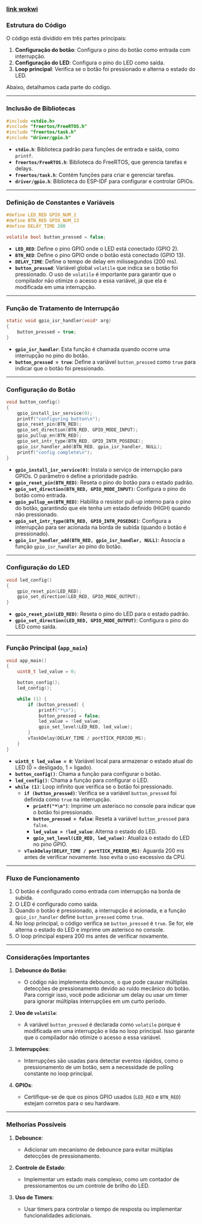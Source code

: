 ### [link wokwi](https://wokwi.com/projects/423713477227640833)

### **Estrutura do Código**

O código está dividido em três partes principais:
1. **Configuração do botão**: Configura o pino do botão como entrada com interrupção.
2. **Configuração do LED**: Configura o pino do LED como saída.
3. **Loop principal**: Verifica se o botão foi pressionado e alterna o estado do LED.

Abaixo, detalhamos cada parte do código.

---

### **Inclusão de Bibliotecas**

```c
#include <stdio.h>
#include "freertos/FreeRTOS.h"
#include "freertos/task.h"
#include "driver/gpio.h"
```

- **`stdio.h`**: Biblioteca padrão para funções de entrada e saída, como `printf`.
- **`freertos/FreeRTOS.h`**: Biblioteca do FreeRTOS, que gerencia tarefas e delays.
- **`freertos/task.h`**: Contém funções para criar e gerenciar tarefas.
- **`driver/gpio.h`**: Biblioteca do ESP-IDF para configurar e controlar GPIOs.

---

### **Definição de Constantes e Variáveis**

```c
#define LED_RED GPIO_NUM_2
#define BTN_RED GPIO_NUM_13
#define DELAY_TIME 200

volatile bool button_pressed = false;
```

- **`LED_RED`**: Define o pino GPIO onde o LED está conectado (GPIO 2).
- **`BTN_RED`**: Define o pino GPIO onde o botão está conectado (GPIO 13).
- **`DELAY_TIME`**: Define o tempo de delay em milissegundos (200 ms).
- **`button_pressed`**: Variável global `volatile` que indica se o botão foi pressionado. O uso de `volatile` é importante para garantir que o compilador não otimize o acesso a essa variável, já que ela é modificada em uma interrupção.

---

### **Função de Tratamento de Interrupção**

```c
static void gpio_isr_handler(void* arg) 
{
    button_pressed = true;
}
```

- **`gpio_isr_handler`**: Esta função é chamada quando ocorre uma interrupção no pino do botão.
- **`button_pressed = true`**: Define a variável `button_pressed` como `true` para indicar que o botão foi pressionado.

---

### **Configuração do Botão**

```c
void button_config()
{
    gpio_install_isr_service(0);
    printf("configuring button\n");
    gpio_reset_pin(BTN_RED);
    gpio_set_direction(BTN_RED, GPIO_MODE_INPUT);
    gpio_pullup_en(BTN_RED);
    gpio_set_intr_type(BTN_RED, GPIO_INTR_POSEDGE);
    gpio_isr_handler_add(BTN_RED, gpio_isr_handler, NULL);
    printf("config complete\n");
}
```

- **`gpio_install_isr_service(0)`**: Instala o serviço de interrupção para GPIOs. O parâmetro `0` define a prioridade padrão.
- **`gpio_reset_pin(BTN_RED)`**: Reseta o pino do botão para o estado padrão.
- **`gpio_set_direction(BTN_RED, GPIO_MODE_INPUT)`**: Configura o pino do botão como entrada.
- **`gpio_pullup_en(BTN_RED)`**: Habilita o resistor pull-up interno para o pino do botão, garantindo que ele tenha um estado definido (HIGH) quando não pressionado.
- **`gpio_set_intr_type(BTN_RED, GPIO_INTR_POSEDGE)`**: Configura a interrupção para ser acionada na borda de subida (quando o botão é pressionado).
- **`gpio_isr_handler_add(BTN_RED, gpio_isr_handler, NULL)`**: Associa a função `gpio_isr_handler` ao pino do botão.

---

### **Configuração do LED**

```c
void led_config()
{
    gpio_reset_pin(LED_RED);
    gpio_set_direction(LED_RED, GPIO_MODE_OUTPUT);
}
```

- **`gpio_reset_pin(LED_RED)`**: Reseta o pino do LED para o estado padrão.
- **`gpio_set_direction(LED_RED, GPIO_MODE_OUTPUT)`**: Configura o pino do LED como saída.

---

### **Função Principal (`app_main`)**

```c
void app_main()
{   
    uint8_t led_value = 0;

    button_config();
    led_config();

    while (1) {
        if (button_pressed) {
            printf("*\n");
            button_pressed = false;
            led_value = !led_value;
            gpio_set_level(LED_RED, led_value);
        }
        vTaskDelay(DELAY_TIME / portTICK_PERIOD_MS);
    }
}
```

- **`uint8_t led_value = 0`**: Variável local para armazenar o estado atual do LED (0 = desligado, 1 = ligado).
- **`button_config()`**: Chama a função para configurar o botão.
- **`led_config()`**: Chama a função para configurar o LED.
- **`while (1)`**: Loop infinito que verifica se o botão foi pressionado.
  - **`if (button_pressed)`**: Verifica se a variável `button_pressed` foi definida como `true` na interrupção.
    - **`printf("*\n")`**: Imprime um asterisco no console para indicar que o botão foi pressionado.
    - **`button_pressed = false`**: Reseta a variável `button_pressed` para `false`.
    - **`led_value = !led_value`**: Alterna o estado do LED.
    - **`gpio_set_level(LED_RED, led_value)`**: Atualiza o estado do LED no pino GPIO.
  - **`vTaskDelay(DELAY_TIME / portTICK_PERIOD_MS)`**: Aguarda 200 ms antes de verificar novamente. Isso evita o uso excessivo da CPU.

---

### **Fluxo de Funcionamento**

1. O botão é configurado como entrada com interrupção na borda de subida.
2. O LED é configurado como saída.
3. Quando o botão é pressionado, a interrupção é acionada, e a função `gpio_isr_handler` define `button_pressed` como `true`.
4. No loop principal, o código verifica se `button_pressed` é `true`. Se for, ele alterna o estado do LED e imprime um asterisco no console.
5. O loop principal espera 200 ms antes de verificar novamente.

---

### **Considerações Importantes**

1. **Debounce do Botão**:
   - O código não implementa debounce, o que pode causar múltiplas detecções de pressionamento devido ao ruído mecânico do botão. Para corrigir isso, você pode adicionar um delay ou usar um timer para ignorar múltiplas interrupções em um curto período.

2. **Uso de `volatile`**:
   - A variável `button_pressed` é declarada como `volatile` porque é modificada em uma interrupção e lida no loop principal. Isso garante que o compilador não otimize o acesso a essa variável.

3. **Interrupções**:
   - Interrupções são usadas para detectar eventos rápidos, como o pressionamento de um botão, sem a necessidade de polling constante no loop principal.

4. **GPIOs**:
   - Certifique-se de que os pinos GPIO usados (`LED_RED` e `BTN_RED`) estejam corretos para o seu hardware.

---

### **Melhorias Possíveis**

1. **Debounce**:
   - Adicionar um mecanismo de debounce para evitar múltiplas detecções de pressionamento.

2. **Controle de Estado**:
   - Implementar um estado mais complexo, como um contador de pressionamentos ou um controle de brilho do LED.

3. **Uso de Timers**:
   - Usar timers para controlar o tempo de resposta ou implementar funcionalidades adicionais.
